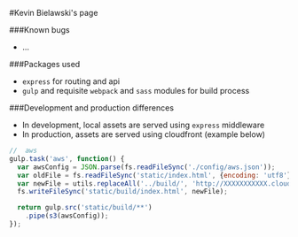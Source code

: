 #Kevin Bielawski's page

###Known bugs
* ...

###Packages used
* `express` for routing and api
* `gulp` and requisite `webpack` and `sass` modules for build process

###Development and production differences
* In development, local assets are served using `express` middleware
* In production, assets are served using cloudfront (example below)

```javascript
//  aws
gulp.task('aws', function() {
  var awsConfig = JSON.parse(fs.readFileSync('./config/aws.json'));
  var oldFile = fs.readFileSync('static/index.html', {encoding: 'utf8'});
  var newFile = utils.replaceAll('../build/', 'http://XXXXXXXXXXX.cloudfront.net/', oldFile);
  fs.writeFileSync('static/build/index.html', newFile);

  return gulp.src('static/build/**')
    .pipe(s3(awsConfig));
});
```
